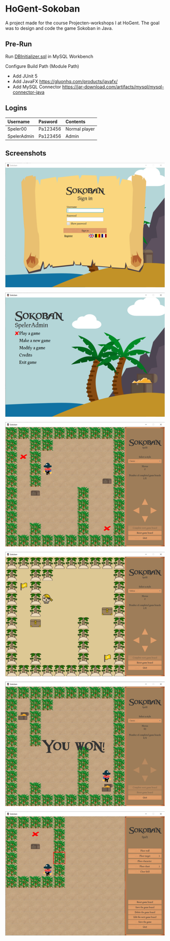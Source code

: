 # HoGent-Sokoban

A project made for the course Projecten-workshops I at HoGent. The goal was to design and code the game Sokoban in Java.

## Pre-Run

Run [DBInitializer.sql](sql/DBInitializer.sql) in MySQL Workbench

Configure Build Path (Module Path)
- Add JUnit 5
- Add JavaFX https://gluonhq.com/products/javafx/
- Add MySQL Connector https://jar-download.com/artifacts/mysql/mysql-connector-java

## Logins

| Username    | Pasword  | Contents      |
| :---------- | :------- | :------------ |
| Speler00    | Pa123456 | Normal player |
| SpelerAdmin | Pa123456 | Admin         |

## Screenshots

![Login](images/Login.png)

![Home](images/Home.png)

![Game clasic style](images/GameClassic.png)

![Game yellow style](images/GameYellow.png)

![Game won](images/GameWon.png)

![Edit game](images/Edit.png)
